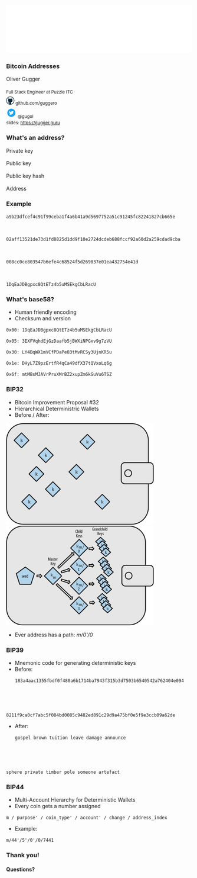 ![Puzzle ITC Logo](reveal.js-3.6.0/lib/img/puzzle_tagline_bg_rgb.svg)
<!-- .slide: class="master01" -->


<!-- section -->
### Bitcoin Addresses
Oliver Gugger<br/><br/>
<small>Full Stack Engineer at Puzzle ITC<br/>
<img src="img/github-logo.png" width="22" style="margin-top:5px"> github.com/guggero<br/>
<img src="img/twitter-logo.png" width="28" style="margin-top:5px"> @gugol <br/>
slides: https://gugger.guru
</small>
<!-- .slide: class="master02" -->


<!-- slide -->
### What's an address?
 Private key<br/>
 <i class="fa fa-angle-double-down fa-lg"></i><br/>
 Public key<br/>
 <i class="fa fa-angle-double-down fa-lg"></i><br/>
 Public key hash<br/>
 <i class="fa fa-angle-double-down fa-lg"></i><br/>
 Address
<!-- .slide: class="master03" -->

<!-- slide -->
### Example
<pre><code>a9b23dfcef4c91f99ceba1f4a6b41a9d5697752a51c91245fc82241827cb665e</code></pre>
<i class="fa fa-angle-double-down fa-lg"></i><br/>
<pre><code>02aff13521de73d1fd8825d1dd9f10e2724dcdeb688fccf92a60d2a259cdad9cba</code></pre>
<i class="fa fa-angle-double-down fa-lg"></i><br/>
<pre><code>008cc0ce803547b6efe4c68524f5d269837e01ea432754e41d</code></pre>
<i class="fa fa-angle-double-down fa-lg"></i><br/>
<pre><code>1DqEaJDBgpxc8QtETz4b5uMSEkgCbLRacU</code></pre>
<!-- .slide: class="master04" -->

<!-- slide -->
### What's base58?
* Human friendly encoding
* Checksum and version

<pre><code>0x00: 1DqEaJDBgpxc8QtETz4b5uMSEkgCbLRacU</code></pre>
<pre><code>0x05: 3EXFVqhdEjGzDaafb5jBWXiNPGxv9g7zVU</code></pre>
<pre><code>0x30: LY4BqWX1mVCfPDaPe83tMvRCSy3UjnKR5u</code></pre>
<pre><code>0x1e: DHyL7Z9pzErtfR4qCa49dfX37tQVxoLq6g</code></pre>
<pre><code>0x6f: mtMBsMJAVrPruXMrBZ2xupZm6kGuVu6TSZ</code></pre>
<!-- .slide: class="master05" -->

<!-- slide -->
### BIP32
 * Bitcoin Improvement Proposal #32
 * Hierarchical Deterministric Wallets
 * Before / After:

<img src="img/slides-05/loose-wallet.png" width="400" /> &nbsp; &nbsp;
<img src="img/slides-05/hd-wallet.png" width="400" />

 * Ever address has a path: <em>m/0'/0</em>
<!-- .slide: class="master01" -->

<!-- slide -->
### BIP39
 * Mnemonic code for generating deterministic keys 
 * Before:
   <pre><code>183a4aac1355fbdf0f480a6b1714ba7943f315b3d7503b6540542a762404e094
8211f9ca0cf7abc5f084bd0085c9482ed891c29d9a475bf0e5f9e3ccb09a62de</code></pre>
 * After:<br/>
   <pre><code>gospel brown tuition leave damage announce
sphere private timber pole someone artefact</pre></code>
<!-- .slide: class="master02" -->

<!-- slide -->
### BIP44
 * Multi-Account Hierarchy for Deterministic Wallets
 * Every coin gets a number assigned
<pre><code>m / purpose' / coin_type' / account' / change / address_index</code></pre>
 * Example:
<pre><code>m/44'/5'/0'/0/7441</code></pre>

<!-- .slide: class="master03" -->

<!-- slide -->
### Thank you!
#### Questions?
<!-- .slide: class="master05" -->